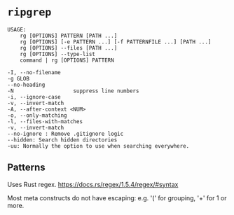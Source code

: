 # `ripgrep`

```man
USAGE:
    rg [OPTIONS] PATTERN [PATH ...]
    rg [OPTIONS] [-e PATTERN ...] [-f PATTERNFILE ...] [PATH ...]
    rg [OPTIONS] --files [PATH ...]
    rg [OPTIONS] --type-list
    command | rg [OPTIONS] PATTERN

-I, --no-filename
-g GLOB
--no-heading
-N                   suppress line numbers
-i, --ignore-case
-v, --invert-match
-A, --after-context <NUM>
-o, --only-matching
-l, --files-with-matches
-v, --invert-match
--no-ignore : Remove .gitignore logic
--hidden: Search hidden directories
-uu: Normally the option to use when searching everywhere.
```

## Patterns

Uses Rust regex. <https://docs.rs/regex/1.5.4/regex/#syntax>

Most meta constructs do not have escaping: e.g. '(' for grouping, '+' for 1 or more.
